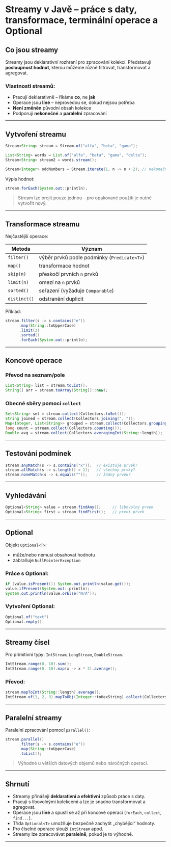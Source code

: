 # Streamy v Javě – práce s daty, transformace, terminální operace a Optional

## Co jsou streamy

Streamy jsou deklarativní rozhraní pro zpracování kolekcí. Představují **posloupnost hodnot**, kterou můžeme různě filtrovat, transformovat a agregovat.

### Vlastnosti streamů:
- Pracují deklarativně – říkáme **co**, ne **jak**
- Operace jsou **líné** – neprovedou se, dokud nejsou potřeba
- **Není změněn** původní obsah kolekce
- Podporují **nekonečné** a **paralelní** zpracování

---

## Vytvoření streamu

```java
Stream<String> stream = Stream.of("alfa", "beta", "gama");

List<String> words = List.of("alfa", "beta", "gama", "delta");
Stream<String> stream2 = words.stream();

Stream<Integer> oddNumbers = Stream.iterate(1, n -> n + 2); // nekonečný stream
```

Výpis hodnot:
```java
stream.forEach(System.out::println);
```

> Stream lze projít pouze jednou – pro opakované použití je nutné vytvořit nový.

---

## Transformace streamu

Nejčastější operace:

| Metoda        | Význam                                       |
|---------------|-----------------------------------------------|
| `filter()`    | výběr prvků podle podmínky (`Predicate<T>`) |
| `map()`       | transformace hodnot                          |
| `skip(n)`     | přeskočí prvních `n` prvků                   |
| `limit(n)`    | omezí na `n` prvků                           |
| `sorted()`    | seřazení (vyžaduje `Comparable`)             |
| `distinct()`  | odstranění duplicit                          |

Příklad:
```java
stream.filter(s -> s.contains("e"))
      .map(String::toUpperCase)
      .limit(3)
      .sorted()
      .forEach(System.out::println);
```

---

## Koncové operace

### Převod na seznam/pole
```java
List<String> list = stream.toList();
String[] arr = stream.toArray(String[]::new);
```

### Obecné sběry pomocí `collect`
```java
Set<String> set = stream.collect(Collectors.toSet());
String joined = stream.collect(Collectors.joining(", "));
Map<Integer, List<String>> grouped = stream.collect(Collectors.groupingBy(String::length));
long count = stream.collect(Collectors.counting());
Double avg = stream.collect(Collectors.averagingInt(String::length));
```

---

## Testování podmínek

```java
stream.anyMatch(s -> s.contains("x"));  // existuje prvek?
stream.allMatch(s -> s.length() > 1);   // všechny prvky?
stream.noneMatch(s -> s.equals(""));    // žádný prvek?
```

---

## Vyhledávání

```java
Optional<String> value = stream.findAny();     // libovolný prvek
Optional<String> first = stream.findFirst();   // první prvek
```

---

## Optional

Objekt `Optional<T>`:
- může/nebo nemusí obsahovat hodnotu
- zabraňuje `NullPointerException`

### Práce s Optional:
```java
if (value.isPresent()) System.out.println(value.get());
value.ifPresent(System.out::println);
System.out.println(value.orElse("N/A"));
```

### Vytvoření Optional:
```java
Optional.of("text")
Optional.empty()
```

---

## Streamy čísel

Pro primitivní typy: `IntStream`, `LongStream`, `DoubleStream`.

```java
IntStream.range(0, 10).sum();
IntStream.range(0, 10).map(x -> x * 2).average();
```

### Převod:
```java
stream.mapToInt(String::length).average();
IntStream.of(1, 2, 3).mapToObj(Integer::toHexString).collect(Collectors.joining(", "));
```

---

## Paralelní streamy

Paralelní zpracování pomocí `parallel()`:

```java
stream.parallel()
      .filter(s -> s.contains("e"))
      .map(String::toUpperCase)
      .toList();
```

> Výhodné u větších datových objemů nebo náročných operací.

---

## Shrnutí

- Streamy přinášejí **deklarativní a efektivní** způsob práce s daty.
- Pracují s libovolnými kolekcemi a lze je snadno transformovat a agregovat.
- Operace jsou **líné** a spustí se až při koncové operaci (`forEach`, `collect`, `find...`).
- Třída `Optional<T>` umožňuje bezpečně zachytit „chybějící“ hodnoty.
- Pro číselné operace slouží `IntStream` apod.
- Streamy lze zpracovávat **paralelně**, pokud je to výhodné.

---